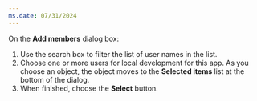 ```yaml
---
ms.date: 07/31/2024
---
```

On the **Add members** dialog box:

1. Use the search box to filter the list of user names in the list.
1. Choose one or more users for local development for this app. As you choose an object, the object moves to the **Selected items** list at the bottom of the dialog.
1. When finished, choose the **Select** button.
